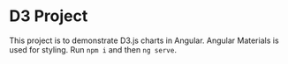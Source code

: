 # D3 Project

This project is to demonstrate D3.js charts in Angular. Angular Materials is used for styling. Run `npm i` and then `ng serve`.
